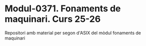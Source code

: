 # Modul-0371. Fonaments de maquinari. Curs 25-26
Repositori amb material per segon d'ASIX del mòdul fonaments de maquinari
